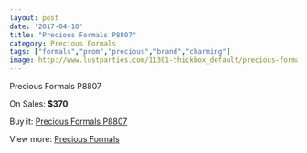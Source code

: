 ```yaml
---
layout: post
date: '2017-04-10'
title: "Precious Formals P8807"
category: Precious Formals
tags: ["formals","prom","precious","brand","charming"]
image: http://www.lustparties.com/11301-thickbox_default/precious-formals-p8807.jpg
---
```

Precious Formals P8807

On Sales: **$370**
<a href="https://www.lustparties.com/en/precious-formals/4050-precious-formals-p8807.html"><amp-img layout="responsive" width="600" height="600" src="//www.lustparties.com/11301-thickbox_default/precious-formals-p8807.jpg" alt="Precious Formals P8807 0" /></a>
<a href="https://www.lustparties.com/en/precious-formals/4050-precious-formals-p8807.html"><amp-img layout="responsive" width="600" height="600" src="//www.lustparties.com/11302-thickbox_default/precious-formals-p8807.jpg" alt="Precious Formals P8807 1" /></a>

Buy it: [Precious Formals P8807](https://www.lustparties.com/en/precious-formals/4050-precious-formals-p8807.html "Precious Formals P8807")

View more: [Precious Formals](https://www.lustparties.com/en/18-precious-formals "Precious Formals")
